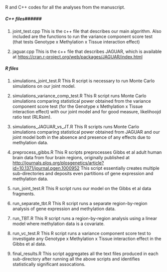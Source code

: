 R and C++ codes for all the analyses from the manuscript.

##### C++ files######

1) joint_test.cpp
This is the c++ file that describes our main algorithm. Also included are the functions to run the variance component score test (that tests Genotype x Methylation x Tissue interaction effect)

2) jaguar.cpp
This is the c++ file that describes JAGUAR, which is available at https://cran.r-project.org/web/packages/JAGUAR/index.html

##### R files #######

1) simulations_joint_test.R
This R script is necessary to run Monte Carlo simulations on our joint model. 

2) simulations_variance_comp_test.R
This R script runs Monte Carlo simulations comparing statistical power obtained from the variance component score test (for the Genotype x Methylation x Tissue interaction effect) with our joint model and for good measure, likelihoojd ratio test (RLRsim).

3) simulations_JAGUAR_vs_JT.R
This R scripts runs Monte Carlo simulations comparing statistical power obtained from JAGUAR and our joint model both in the absence and presence of any effects due to methylation data.

4) preprocess_gibbs.R
This R scripts preprocesses Gibbs et al adult human brain data from four brain regions, originally published at http://journals.plos.org/plosgenetics/article?id=10.1371/journal.pgen.1000952
This script essentially creates multiple sub-directories and deposits even partitions of gene expression and methylation data.

5) run_joint_test.R
This R script runs our model on the Gibbs et al data fragments.

6) run_separate_tbt.R
This R script runs a separate region-by-region analysis of gene expression and methylation data.

7) run_TBT.R
This R script runs a region-by-region analysis using a linear model where methylation data is a covariate.

8) run_vc_test.R
This R script runs a variance component score test to investigate any Genotype x Methylation x Tissue interaction effect in the Gibbs et al data. 

9) final_results.R
This script aggregates all the text files produced in each sub-directory after running all the above scripts and identifies statistically significant assocations. 

